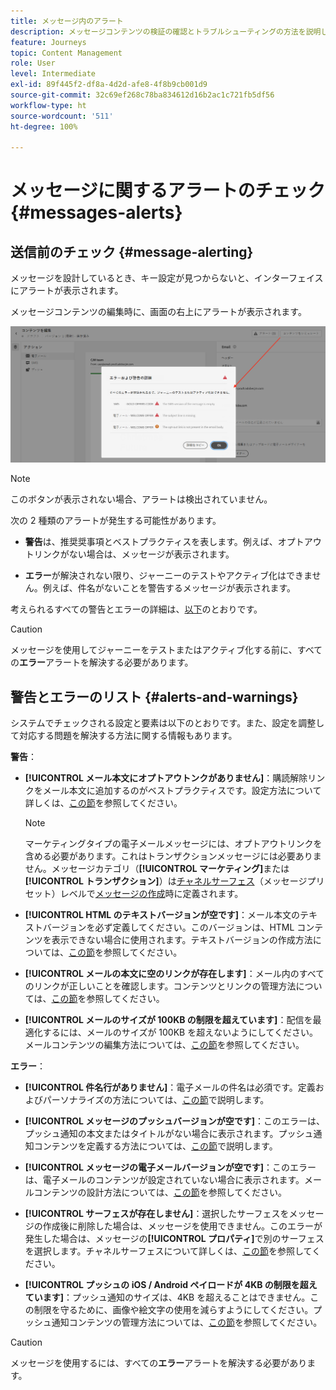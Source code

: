 ```yaml
---
title: メッセージ内のアラート
description: メッセージコンテンツの検証の確認とトラブルシューティングの方法を説明します。
feature: Journeys
topic: Content Management
role: User
level: Intermediate
exl-id: 89f445f2-df8a-4d2d-afe8-4f8b9cb001d9
source-git-commit: 32c69ef268c78ba834612d16b2ac1c721fb5df56
workflow-type: ht
source-wordcount: '511'
ht-degree: 100%

---
```


# メッセージに関するアラートのチェック {#messages-alerts}

## 送信前のチェック {#message-alerting}

メッセージを設計しているとき、キー設定が見つからないと、インターフェイスにアラートが表示されます。

メッセージコンテンツの編集時に、画面の右上にアラートが表示されます。

![](assets/alerts-details.png)

>[!NOTE]
>
>このボタンが表示されない場合、アラートは検出されていません。

次の 2 種類のアラートが発生する可能性があります。

* **警告**&#x200B;は、推奨奨事項とベストプラクティスを表します。例えば、オプトアウトリンクがない場合は、メッセージが表示されます。

* **エラー**&#x200B;が解決されない限り、ジャーニーのテストやアクティブ化はできません。例えば、件名がないことを警告するメッセージが表示されます。

考えられるすべての警告とエラーの詳細は、[以下](#alerts-and-warnings)のとおりです。

>[!CAUTION]
>
> メッセージを使用してジャーニーをテストまたはアクティブ化する前に、すべての&#x200B;**エラー**&#x200B;アラートを解決する必要があります。

## 警告とエラーのリスト {#alerts-and-warnings}

システムでチェックされる設定と要素は以下のとおりです。また、設定を調整して対応する問題を解決する方法に関する情報もあります。

**警告**：

* **[!UICONTROL メール本文にオプトアウトンクがありません]**：購読解除リンクをメール本文に追加するのがベストプラクティスです。設定方法について詳しくは、[この節](../privacy/opt-out.md#opt-out-management)を参照してください。

   >[!NOTE]
   >
   >マーケティングタイプの電子メールメッセージには、オプトアウトリンクを含める必要があります。これはトランザクションメッセージには必要ありません。メッセージカテゴリ（**[!UICONTROL マーケティング]**&#x200B;または&#x200B;**[!UICONTROL トランザクション]**）は[チャネルサーフェス](../configuration/channel-surfaces.md#email-type)（メッセージプリセット）レベルで[メッセージの作成](get-started-content.md#create-new-message)時に定義されます。

* **[!UICONTROL HTML のテキストバージョンが空です]**：メール本文のテキストバージョンを必ず定義してください。このバージョンは、HTML コンテンツを表示できない場合に使用されます。テキストバージョンの作成方法については、[この節](../design/text-version-email.md)を参照してください。

* **[!UICONTROL メールの本文に空のリンクが存在します]**：メール内のすべてのリンクが正しいことを確認します。コンテンツとリンクの管理方法については、[この節](../design/create-email-content.md)を参照してください。

* **[!UICONTROL メールのサイズが 100KB の制限を超えています]**：配信を最適化するには、メールのサイズが 100KB を超えないようにしてください。メールコンテンツの編集方法については、[この節](../design/create-email-content.md)を参照してください。

**エラー**：

* **[!UICONTROL 件名行がありません]**：電子メールの件名は必須です。定義およびパーソナライズの方法については、[この節](create-email.md)で説明します。

   <!--HTML is empty when Amp HTML is present-->

* **[!UICONTROL メッセージのプッシュバージョンが空です]**：このエラーは、プッシュ通知の本文またはタイトルがない場合に表示されます。プッシュ通知コンテンツを定義する方法については、[この節](create-push.md)で説明します。

* **[!UICONTROL メッセージの電子メールバージョンが空です]**：このエラーは、電子メールのコンテンツが設定されていない場合に表示されます。メールコンテンツの設計方法については、[この節](../design/design-emails.md)を参照してください。

* **[!UICONTROL サーフェスが存在しません]**：選択したサーフェスをメッセージの作成後に削除した場合は、メッセージを使用できません。このエラーが発生した場合は、メッセージの&#x200B;**[!UICONTROL プロパティ]**&#x200B;で別のサーフェスを選択します。チャネルサーフェスについて詳しくは、[この節](../configuration/channel-surfaces.md)を参照してください。

* **[!UICONTROL プッシュの iOS / Android ペイロードが 4KB の制限を超えています]**：プッシュ通知のサイズは、4KB を超えることはできません。この制限を守るために、画像や絵文字の使用を減らすようにしてください。プッシュ通知コンテンツの管理方法については、[この節](create-push.md)を参照してください。

>[!CAUTION]
>
> メッセージを使用するには、すべての&#x200B;**エラー**&#x200B;アラートを解決する必要があります。

<!--Other issues can stop publication such as:
* The push notification title is empty-->
